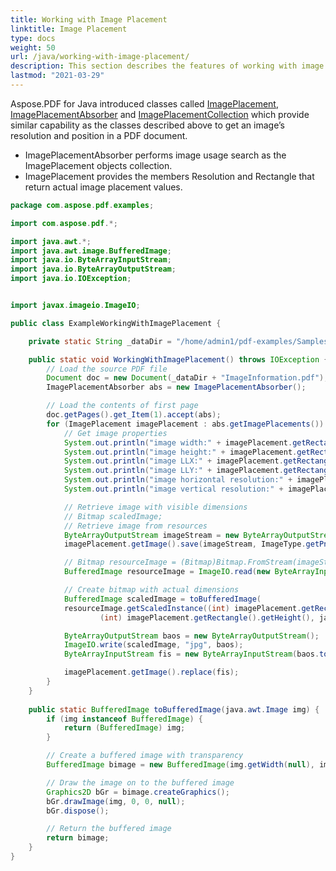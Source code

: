 ```yaml
---
title: Working with Image Placement
linktitle: Image Placement
type: docs
weight: 50
url: /java/working-with-image-placement/
description: This section describes the features of working with image placement PDF file using Java library.
lastmod: "2021-03-29"
---
```


Aspose.PDF for Java introduced classes called [ImagePlacement](https://apireference.aspose.com/pdf/java/com.aspose.pdf/ImagePlacement), [ImagePlacementAbsorber](https://apireference.aspose.com/pdf/java/com.aspose.pdf/ImagePlacementAbsorber) and [ImagePlacementCollection](https://apireference.aspose.com/pdf/java/com.aspose.pdf/ImagePlacementCollection) which provide similar capability as the classes described above to get an image’s resolution and position in a PDF document.

- ImagePlacementAbsorber performs image usage search as the ImagePlacement objects collection.
- ImagePlacement provides the members Resolution and Rectangle that return actual image placement values.

```java
package com.aspose.pdf.examples;

import com.aspose.pdf.*;

import java.awt.*;
import java.awt.image.BufferedImage;
import java.io.ByteArrayInputStream;
import java.io.ByteArrayOutputStream;
import java.io.IOException;


import javax.imageio.ImageIO;

public class ExampleWorkingWithImagePlacement {

    private static String _dataDir = "/home/admin1/pdf-examples/Samples/";

    public static void WorkingWithImagePlacement() throws IOException {
        // Load the source PDF file
        Document doc = new Document(_dataDir + "ImageInformation.pdf");
        ImagePlacementAbsorber abs = new ImagePlacementAbsorber();

        // Load the contents of first page
        doc.getPages().get_Item(1).accept(abs);
        for (ImagePlacement imagePlacement : abs.getImagePlacements()) {
            // Get image properties
            System.out.println("image width:" + imagePlacement.getRectangle().getWidth());
            System.out.println("image height:" + imagePlacement.getRectangle().getHeight());
            System.out.println("image LLX:" + imagePlacement.getRectangle().getLLX());
            System.out.println("image LLY:" + imagePlacement.getRectangle().getLLY());
            System.out.println("image horizontal resolution:" + imagePlacement.getResolution().getX());
            System.out.println("image vertical resolution:" + imagePlacement.getResolution().getY());

            // Retrieve image with visible dimensions
            // Bitmap scaledImage;
            // Retrieve image from resources
            ByteArrayOutputStream imageStream = new ByteArrayOutputStream();
            imagePlacement.getImage().save(imageStream, ImageType.getPng());

            // Bitmap resourceImage = (Bitmap)Bitmap.FromStream(imageStream);
            BufferedImage resourceImage = ImageIO.read(new ByteArrayInputStream(imageStream.toByteArray()));

            // Create bitmap with actual dimensions
            BufferedImage scaledImage = toBufferedImage( 
            resourceImage.getScaledInstance((int) imagePlacement.getRectangle().getWidth(),
                    (int) imagePlacement.getRectangle().getHeight(), java.awt.Image.SCALE_SMOOTH));

            ByteArrayOutputStream baos = new ByteArrayOutputStream();
            ImageIO.write(scaledImage, "jpg", baos);
            ByteArrayInputStream fis = new ByteArrayInputStream(baos.toByteArray());

            imagePlacement.getImage().replace(fis);
        }
    }
    
    public static BufferedImage toBufferedImage(java.awt.Image img) {
        if (img instanceof BufferedImage) {
            return (BufferedImage) img;
        }

        // Create a buffered image with transparency
        BufferedImage bimage = new BufferedImage(img.getWidth(null), img.getHeight(null), BufferedImage.TYPE_INT_ARGB);

        // Draw the image on to the buffered image
        Graphics2D bGr = bimage.createGraphics();
        bGr.drawImage(img, 0, 0, null);
        bGr.dispose();

        // Return the buffered image
        return bimage;
    }
}
```

